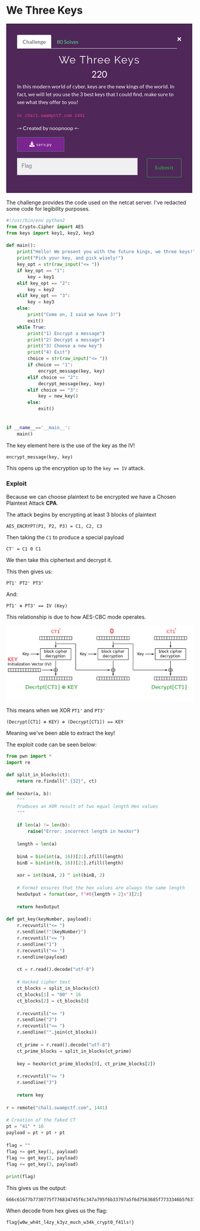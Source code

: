 # We Three Keys

![](./brief.png)

The challenge provides the code used on the netcat server. I've redacted some code for legibility purposes.

```python
#!/usr/bin/env python2
from Crypto.Cipher import AES
from keys import key1, key2, key3

def main():
    print("Hello! We present you with the future kings, we three keys!")
    print("Pick your key, and pick wisely!")
    key_opt = str(raw_input("<= "))
    if key_opt == "1":
        key = key1
    elif key_opt == "2":
        key = key2
    elif key_opt == "3":
        key = key3
    else:
        print("Come on, I said we have 3!")
        exit()
    while True:
        print("1) Encrypt a message")
        print("2) Decrypt a message")
        print("3) Choose a new key")
        print("4) Exit")
        choice = str(raw_input("<= "))
        if choice == "1":
            encrypt_message(key, key)
        elif choice == "2":
            decrypt_message(key, key)
        elif choice == "3":
            key = new_key()
        else:
            exit()


if __name__=='__main__':
    main()
```

The key element here is the use of the key as the IV!

```python
encrypt_message(key, key)
```

This opens up the encryption up to the ```key == IV``` attack.

### Exploit
Because we can choose plaintext to be encrypted we have a Chosen Plaintext Attack **CPA**.

The attack begins by encrypting at least 3 blocks of plaintext

```
AES_ENCRYPT(P1, P2, P3) = C1, C2, C3
```

Then taking the ```C1``` to produce a special payload

```
CT' = C1 0 C1
```

We then take this ciphertext and decrypt it.

This then gives us:

```
PT1' PT2' PT3'
```

And:

```
PT1' ⊕ PT3' == IV (Key)
```

This relationship is due to how AES-CBC mode operates.


![](./CBC_decryption.png)

This means when we XOR ```PT1'``` and ```PT3'```

```
(Decrypt[CT1] ⊕ KEY) ⊕ (Decrypt[CT1]) == KEY
```

Meaning we've been able to extract the key!

The exploit code can be seen below:

```python
from pwn import *
import re

def split_in_blocks(ct):
    return re.findall(".{32}", ct)

def hexXor(a, b):
    """
    Produces an XOR result of two equal length Hex values
    """

    if len(a) != len(b):
        raise("Error: incorrect length in hexXor")

    length = len(a)

    binA = bin(int(a, 16))[2:].zfill(length)
    binB = bin(int(b, 16))[2:].zfill(length)

    xor = int(binA, 2) ^ int(binB, 2)

    # Format ensures that the hex values are always the same length
    hexOutput = format(xor, f"#0{length + 2}x")[2:]

    return hexOutput

def get_key(keyNumber, payload):
    r.recvuntil("<= ")
    r.sendline(f"{keyNumber}")
    r.recvuntil("<= ")
    r.sendline("1")
    r.recvuntil("<= ")
    r.sendline(payload)

    ct = r.read().decode("utf-8")

    # Hacked cipher text
    ct_blocks = split_in_blocks(ct)
    ct_blocks[1] = "00" * 16
    ct_blocks[2] = ct_blocks[0]

    r.recvuntil("<= ")
    r.sendline("2")
    r.recvuntil("<= ")
    r.sendline("".join(ct_blocks))

    ct_prime = r.read().decode("utf-8")
    ct_prime_blocks = split_in_blocks(ct_prime)

    key = hexXor(ct_prime_blocks[0], ct_prime_blocks[2])
    
    r.recvuntil("<= ")
    r.sendline("3")

    return key

r = remote("chal1.swampctf.com", 1441)

# Creation of the faked CT
pt = "41" * 16
payload = pt + pt + pt

flag = ""
flag += get_key(1, payload)
flag += get_key(2, payload)
flag += get_key(3, payload)

print(flag)
```

This gives us the output:

```
666c61677b7730775f776834745f6c347a795f6b33797a5f6d7563685f7733346b5f6372797074305f6634316c73217d
```

When decode from hex gives us the flag:
```
flag{w0w_wh4t_l4zy_k3yz_much_w34k_crypt0_f41ls!}
```
